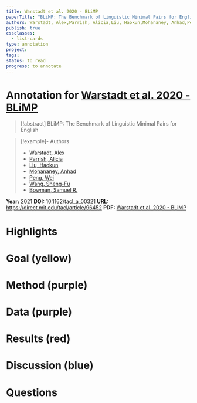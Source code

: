 ```yaml
---
title: Warstadt et al. 2020 - BLiMP
paperTitle: "BLiMP: The Benchmark of Linguistic Minimal Pairs for English"
authors: Warstadt, Alex,Parrish, Alicia,Liu, Haokun,Mohananey, Anhad,Peng, Wei,Wang, Sheng-Fu,Bowman, Samuel R.
publish: true
cssclasses:
  - list-cards
type: annotation
project:
tags:
status: to read
progress: to annotate
---
```

# Annotation for [Warstadt et al. 2020 - BLiMP](Papers/References/Warstadt%20et%20al.%202020%20-%20BLiMP)

> [!abstract] BLiMP: The Benchmark of Linguistic Minimal Pairs for English

> [!example]- Authors
> - [Warstadt, Alex](Warstadt%2C%20Alex)
> - [Parrish, Alicia](Parrish%2C%20Alicia)
> - [Liu, Haokun](Liu%2C%20Haokun)
> - [Mohananey, Anhad](Mohananey%2C%20Anhad)
> - [Peng, Wei](Peng%2C%20Wei)
> - [Wang, Sheng-Fu](Wang%2C%20Sheng-Fu)
> - [Bowman, Samuel R.](Bowman%2C%20Samuel%20R.)

**Year:** 2021
**DOI:** 10.1162/tacl_a_00321
**URL:** https://direct.mit.edu/tacl/article/96452
**PDF:** [Warstadt et al. 2020 - BLiMP](Papers/PDFs/Warstadt%20et%20al.%202020%20-%20BLiMP%20The%20Benchmark%20of%20Linguistic%20Minimal%20Pairs%20for%20English.pdf)

# Highlights


# Goal (yellow)


# Method (purple)


# Data (purple)


# Results (red)


# Discussion (blue)


# Questions

